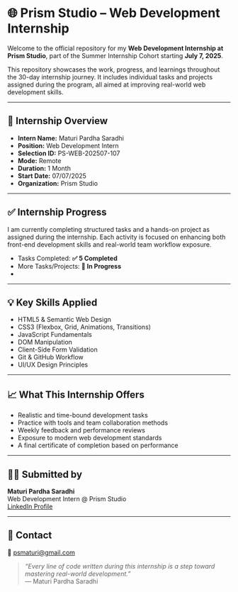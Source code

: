 # 🌐 Prism Studio – Web Development Internship

Welcome to the official repository for my **Web Development Internship at Prism Studio**, part of the Summer Internship Cohort starting **July 7, 2025**.

This repository showcases the work, progress, and learnings throughout the 30-day internship journey. It includes individual tasks and projects assigned during the program, all aimed at improving real-world web development skills.

---

## 📄 Internship Overview

- **Intern Name:** Maturi Pardha Saradhi  
- **Position:** Web Development Intern  
- **Selection ID:** PS-WEB-202507-107  
- **Mode:** Remote  
- **Duration:** 1 Month  
- **Start Date:** 07/07/2025  
- **Organization:** Prism Studio  

---

## ✅ Internship Progress

I am currently completing structured tasks and a hands-on project as assigned during the internship. Each activity is focused on enhancing both front-end development skills and real-world team workflow exposure.

- Tasks Completed: **✅ 5 Completed**
- More Tasks/Projects: **🔄 In Progress**
-

---

## 💡 Key Skills Applied

- HTML5 & Semantic Web Design  
- CSS3 (Flexbox, Grid, Animations, Transitions)  
- JavaScript Fundamentals  
- DOM Manipulation  
- Client-Side Form Validation  
- Git & GitHub Workflow  
- UI/UX Design Principles

---

## 📈 What This Internship Offers

- Realistic and time-bound development tasks  
- Practice with tools and team collaboration methods  
- Weekly feedback and performance reviews  
- Exposure to modern web development standards  
- A final certificate of completion based on performance

---

## 👨‍💻 Submitted by

**Maturi Pardha Saradhi**  
Web Development Intern @ Prism Studio  
[LinkedIn Profile](www.linkedin.com/in/psmaturi)

---

## 📧 Contact

📩 psmaturi@gmail.com

> *“Every line of code written during this internship is a step toward mastering real-world development.”*  
> — Maturi Pardha Saradhi
